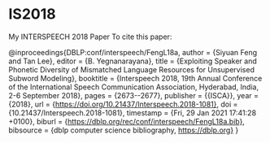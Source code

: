 # IS2018
My INTERSPEECH 2018 Paper
To cite this paper:

@inproceedings{DBLP:conf/interspeech/FengL18a,
  author    = {Siyuan Feng and
               Tan Lee},
  editor    = {B. Yegnanarayana},
  title     = {Exploiting Speaker and Phonetic Diversity of Mismatched Language Resources
               for Unsupervised Subword Modeling},
  booktitle = {Interspeech 2018, 19th Annual Conference of the International Speech
               Communication Association, Hyderabad, India, 2-6 September 2018},
  pages     = {2673--2677},
  publisher = {{ISCA}},
  year      = {2018},
  url       = {https://doi.org/10.21437/Interspeech.2018-1081},
  doi       = {10.21437/Interspeech.2018-1081},
  timestamp = {Fri, 29 Jan 2021 17:41:28 +0100},
  biburl    = {https://dblp.org/rec/conf/interspeech/FengL18a.bib},
  bibsource = {dblp computer science bibliography, https://dblp.org}
}
